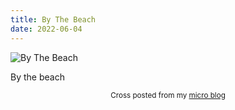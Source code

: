 ```yaml
---
title: By The Beach
date: 2022-06-04
---
```

![By The Beach](/8cff78b343.jpg)

<p>By the beach</p>



<center><small>Cross posted from my <a href='http://micro.blog/joshnicholas'>micro blog</a></small></center>

    
